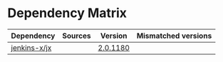 # Dependency Matrix

Dependency | Sources | Version | Mismatched versions
---------- | ------- | ------- | -------------------
[jenkins-x/jx](https://github.com/jenkins-x/jx.git) |  | [2.0.1180](https://github.com/jenkins-x/jx/releases/tag/v2.0.1180) | 

